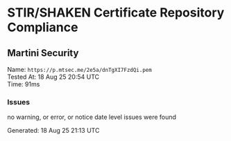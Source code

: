 # STIR/SHAKEN Certificate Repository Compliance

## Martini Security

Name: `https://p.mtsec.me/2e5a/dnTgXI7FzdQi.pem`\
Tested At: 18 Aug 25 20:54 UTC\
Time: 91ms

### Issues

no warning, or error, or notice date level issues were found

Generated: 18 Aug 25 21:13 UTC